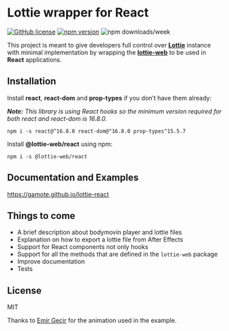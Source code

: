 # Lottie wrapper for React

[![GitHub license](https://img.shields.io/badge/license-MIT-blue.svg)](https://github.com/Gamote/lottie-react/blob/master/LICENSE) [![npm version](https://img.shields.io/npm/v/@lottie-web/react.svg?style=flat)](https://www.npmjs.com/package/@lottie-web/react) ![npm downloads/week](https://img.shields.io/npm/dw/@lottie-web/react)

This project is meant to give developers full control over **[Lottie](https://airbnb.design/lottie/)** instance with minimal implementation by wrapping the **[lottie-web](https://github.com/airbnb/lottie-web)** to be used in **React** applications.

## Installation

Install **react**, **react-dom** and **prop-types** if you don’t have them already:

_**Note:** This library is using React hooks so the minimum version required for both react and react-dom is 16.8.0._

```
npm i -s react@^16.8.0 react-dom@^16.8.0 prop-types^15.5.7
```

Install **@lottie-web/react** using npm:
```
npm i -s @lottie-web/react
```

## Documentation and Examples

https://gamote.github.io/lottie-react

## Things to come

-   A brief description about bodymovin player and lottie files
-   Explanation on how to export a lottie file from After Effects
-   Support for React components not only hooks
-   Support for all the methods that are defined in the `lottie-web` package
-   Improve documentation
-   Tests

## License

MIT

Thanks to [Emir Geçir](https://lottiefiles.com/user/249884) for the animation used in the example.
